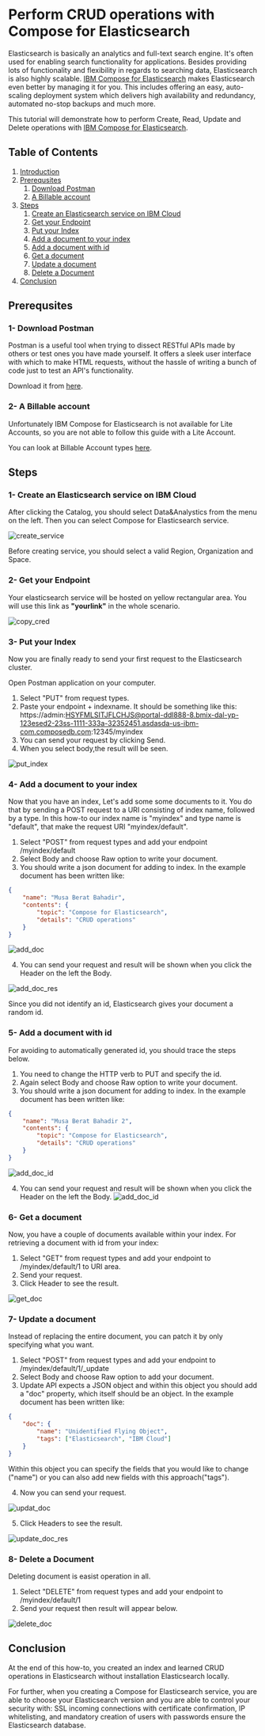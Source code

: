 # <a name="intro"></a> Perform CRUD operations with Compose for Elasticsearch


Elasticsearch is basically an analytics and full-text search engine. It's often used for enabling search functionality for applications. Besides providing lots of functionality and flexibility in regards to searching data, Elasticsearch is also highly scalable. [IBM Compose for Elasticsearch](https://www.ibm.com/cloud/compose/elasticsearch) makes Elasticsearch even better by managing it for you. This includes offering an easy, auto-scaling deployment system which delivers high availability and redundancy, automated no-stop backups and much more.

This tutorial will demonstrate how to perform Create, Read, Update and Delete operations with [IBM Compose for Elasticsearch](https://www.ibm.com/cloud/compose/elasticsearch).

## Table of Contents

1. [Introduction](#intro)
2. [Prerequsites](#preq) 
	1. [Download Postman](#preq1)
	2. [A Billable account](#preq2)
3. [Steps](#steps)
	1. [Create an Elasticsearch service on IBM Cloud](#create-service)
	2. [Get your Endpoint](#get-link)
	3. [Put your Index](#put-index)
	4. [Add a document to your index](#add-doc)
	5. [Add a document with id](#add-doc-id)
	6. [Get a document](#get-doc)
	7. [Update a document](#update-doc)
	8. [Delete a Document](#delete-doc)
4. [Conclusion](#conclusion)


## <a name="preq"></a> Prerequsites

### <a name="preq1"></a> 1- Download Postman

Postman is a useful tool when trying to dissect RESTful APIs made by others or test ones you have made yourself. It offers a sleek user interface with which to make HTML requests, without the hassle of writing a bunch of code just to test an API's functionality.

Download it from [here](https://www.getpostman.com/).

### <a name="preq2"></a> 2- A Billable account

Unfortunately IBM Compose for Elasticsearch is not available for Lite Accounts, so you are not able to follow this guide with a Lite Account.

You can look at Billable Account types [here](https://console.bluemix.net/docs/pricing/billable.html).

## <a name="steps"></a> Steps

### <a name="create-service"></a> 1- Create an Elasticsearch service on IBM Cloud

After clicking the Catalog, you should select Data&Analystics from the menu on the left. Then you can select Compose for Elasticsearch service.

![create_service](img/0-select_from_catalog.png)

Before creating service, you should select a valid Region, Organization and Space.
  
### <a name="get-link"></a> 2- Get your Endpoint

Your elasticsearch service will be hosted on yellow rectangular area. You will use this link as **"yourlink"** in the whole scenario.

![copy_cred](img/2-copy_endpoint.png)

### <a name="put-index"></a> 3- Put your Index

Now you are finally ready to send your first request to the Elasticsearch cluster.

Open Postman application on your computer.
1. Select "PUT" from request types.
2. Paste your endpoint + indexname. It should be something like this:
https://admin:HSYFMLSITJFLCHJS@portal-ddl888-8.bmix-dal-yp-123esed2-23ss-1111-333a-32352451.asdasda-us-ibm-com.composedb.com:12345/myindex
3. You can send your request by clicking Send.
4. When you select body,the result will be seen.

![put_index](img/3-put_index.png)

### <a name="add-doc"></a> 4- Add a document to your index

Now that you have an index, Let's add some some documents to it. You do that by sending a POST request to a URI consisting of index name, followed by a type. In this how-to our index name is "myindex" and type name is "default", that make the request URI "myindex/default".
1. Select "POST" from request types and add your endpoint /myindex/default
2. Select Body and choose Raw option to write your document.
3. You should write a json document for adding to index. In the example document has been written like:
```json
{
	"name": "Musa Berat Bahadir",
	"contents": {
		"topic": "Compose for Elasticsearch",
		"details": "CRUD operations"
	}
}
``` 

![add_doc](img/4.0-add_a_doc.png)

4. You can send your request and result will be shown when you click the Header on the left the Body.

![add_doc_res](img/4.1-add_a_doc_res.png)

Since you did not identify an id, Elasticsearch gives your document a random id.

### <a name="add-doc-id"></a> 5- Add a document with id

For avoiding to automatically generated id, you should trace the steps below.
1. You need to change the HTTP verb to PUT and specify the id.
2. Again select Body and choose Raw option to write your document.
3. You should write a json document for adding to index. In the example document has been written like: 

```json
{
	"name": "Musa Berat Bahadir 2",
	"contents": {
		"topic": "Compose for Elasticsearch",
		"details": "CRUD operations"
	}
}
```

![add_doc_id](img/4.2-add_a_doc_with_id.png)

4. You can send your request and result will be shown when you click the Header on the left the Body.
![add_doc_id](img/4.3-add_a_doc_with_id_res.png)

### <a name="get-doc"></a> 6- Get a document

Now, you have a couple of documents available within your index. For retrieving a document with id from your index:
1. Select "GET" from request types and add your endpoint to /myindex/default/1 to URI area.
2. Send your request.
3. Click Header to see the result.

![get_doc](img/5-retrieve_a_doc.png)

### <a name="update-doc"></a> 7- Update a document

Instead of replacing the entire document, you can patch it by only specifying what you want.
1. Select "POST" from request types and add your endpoint to /myindex/default/1/_update
2. Select Body and choose Raw option to add your document.
3. Update API expects a JSON object and within this object you should add a "doc" property, which itself should be an object. In the example document has been written like: 

```json
{
	"doc": {
		"name": "Unidentified Flying Object",
		"tags": ["Elasticsearch", "IBM Cloud"]
	}
}
```

Within this object you can specify the fields that you would like to change ("name") or you can also add new fields with this approach("tags").

4. Now you can send your request.

![updat_doc](img/6.0-update_a_doc.png)

5. Click Headers to see the result.

![update_doc_res](img/6.1-update_a_doc_res.png)

### <a name="delete-doc"></a> 8- Delete a Document

Deleting document is easist operation in all.
1. Select "DELETE" from request types and add your endpoint to /myindex/default/1
2. Send your request then result will appear below.

![delete_doc](img/7-delete_a_doc.png)

## <a name="conclusion"></a> Conclusion

At the end of this how-to, you created an index and learned CRUD operations in Elasticsearch without installation Elasticsearch locally. 

For further, when you creating a Compose for Elasticsearch service, you are able to choose your Elasticsearch version and you are able to control your security with:
SSL incoming connections with certificate confirmation, IP whitelisting, and mandatory creation of users with passwords ensure the Elasticsearch database.
